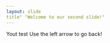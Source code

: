 ```yaml
---
layout: slide
title" "Welcome to our second slide!"
---
```

Yout test
Use the left arrow to go back!
